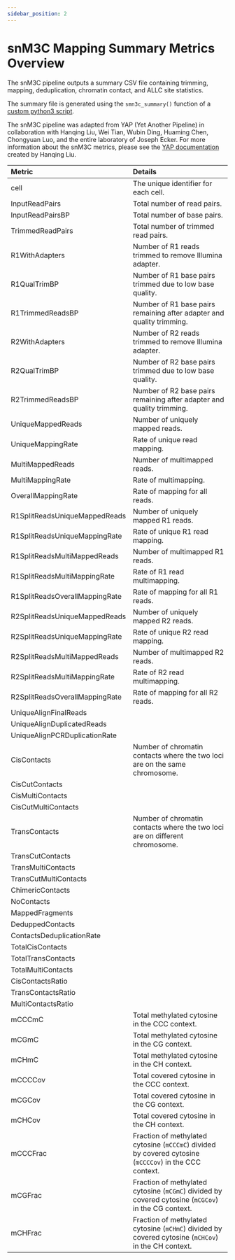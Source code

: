 ```yaml
---
sidebar_position: 2
---
```


# snM3C Mapping Summary Metrics Overview

The snM3C pipeline outputs a summary CSV file containing trimming, mapping, deduplication, chromatin contact, and ALLC site statistics. 

The summary file is generated using the `smn3c_summary()` function of a [custom python3 script](https://github.com/lhqing/cemba_data/blob/788e83cd66f3b556bdfacf3485bed9500d381f23/cemba_data/hisat3n/summary.py).

The snM3C pipeline was adapted from YAP (Yet Another Pipeline) in collaboration with Hanqing Liu, Wei Tian, Wubin Ding, Huaming Chen, Chongyuan Luo, and the entire laboratory of Joseph Ecker. For more information about the snM3C metrics, please see the [YAP documentation](https://hq-1.gitbook.io/mc/) created by Hanqing Liu.

| Metric | Details |
|:------ | :------ |
| cell | The unique identifier for each cell. |
| InputReadPairs | Total number of read pairs. |
| InputReadPairsBP | Total number of base pairs. |
| TrimmedReadPairs | Total number of trimmed read pairs. |
| R1WithAdapters | Number of R1 reads trimmed to remove Illumina adapter. |
| R1QualTrimBP | Number of R1 base pairs trimmed due to low base quality. |
| R1TrimmedReadsBP | Number of R1 base pairs remaining after adapter and quality trimming. |
| R2WithAdapters | Number of R2 reads trimmed to remove Illumina adapter. |
| R2QualTrimBP | Number of R2 base pairs trimmed due to low base quality. |
| R2TrimmedReadsBP | Number of R2 base pairs remaining after adapter and quality trimming. |
| UniqueMappedReads | Number of uniquely mapped reads. |
| UniqueMappingRate | Rate of unique read mapping. |
| MultiMappedReads | Number of multimapped reads. | 
| MultiMappingRate | Rate of multimapping. |
| OverallMappingRate | Rate of mapping for all reads. |
| R1SplitReadsUniqueMappedReads | Number of uniquely mapped R1 reads. |
| R1SplitReadsUniqueMappingRate | Rate of unique R1 read mapping. |
| R1SplitReadsMultiMappedReads | Number of multimapped R1 reads. | 
| R1SplitReadsMultiMappingRate | Rate of R1 read multimapping. |
| R1SplitReadsOverallMappingRate | Rate of mapping for all R1 reads. |
| R2SplitReadsUniqueMappedReads | Number of uniquely mapped R2 reads. |
| R2SplitReadsUniqueMappingRate | Rate of unique R2 read mapping. |
| R2SplitReadsMultiMappedReads | Number of multimapped R2 reads. | 
| R2SplitReadsMultiMappingRate | Rate of R2 read multimapping. |
| R2SplitReadsOverallMappingRate | Rate of mapping for all R2 reads. |
| UniqueAlignFinalReads | | 
| UniqueAlignDuplicatedReads | |
| UniqueAlignPCRDuplicationRate |
| CisContacts | Number of chromatin contacts where the two loci are on the same chromosome. |
| CisCutContacts | 
| CisMultiContacts | 
| CisCutMultiContacts |
| TransContacts | Number of chromatin contacts where the two loci are on different chromosome. |
| TransCutContacts |
| TransMultiContacts |
| TransCutMultiContacts |
| ChimericContacts |
| NoContacts |
| MappedFragments |
| DeduppedContacts |
| ContactsDeduplicationRate |
| TotalCisContacts |
| TotalTransContacts |
| TotalMultiContacts |
| CisContactsRatio |
| TransContactsRatio |
| MultiContactsRatio |
| mCCCmC | Total methylated cytosine in the CCC context. |
| mCGmC | Total methylated cytosine in the CG context. |
| mCHmC | Total methylated cytosine in the CH context. |
| mCCCCov | Total covered cytosine in the CCC context. |
| mCGCov | Total covered cytosine in the CG context. |
| mCHCov | Total covered cytosine in the CH context. |
| mCCCFrac | Fraction of methylated cytosine (`mCCCmC`) divided by covered cytosine (`mCCCCov`) in the CCC context. |
| mCGFrac | Fraction of methylated cytosine (`mCGmC`) divided by covered cytosine (`mCGCov`) in the CG context. |
| mCHFrac | Fraction of methylated cytosine (`mCHmC`) divided by covered cytosine (`mCHCov`) in the CH context. |


